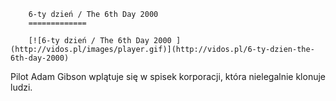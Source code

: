 
        6-ty dzień / The 6th Day 2000 
        =============
        
        [![6-ty dzień / The 6th Day 2000 ](http://vidos.pl/images/player.gif)](http://vidos.pl/6-ty-dzien-the-6th-day-2000)
        
        
 Pilot Adam Gibson wplątuje się w spisek korporacji, która nielegalnie klonuje ludzi.
    